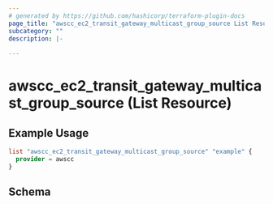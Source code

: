 ```yaml
---
# generated by https://github.com/hashicorp/terraform-plugin-docs
page_title: "awscc_ec2_transit_gateway_multicast_group_source List Resource - terraform-provider-awscc"
subcategory: ""
description: |-
  
---
```


# awscc_ec2_transit_gateway_multicast_group_source (List Resource)



## Example Usage

```terraform
list "awscc_ec2_transit_gateway_multicast_group_source" "example" {
  provider = awscc
}
```

<!-- schema generated by tfplugindocs -->
## Schema
